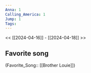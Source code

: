 ```yaml
---
Anna: 1
Calling_America: 1
Jump: 1
Tags: 
---
```

 << [[2024-04-16]] - [[2024-04-18]] >> 
## Favorite song
(Favorite_Song:: [[Brother Louie]])
